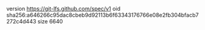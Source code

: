 version https://git-lfs.github.com/spec/v1
oid sha256:a646266c95dac8cbeb9d92113b6f63343176766e08e2fb304bfacb7272c4d443
size 6640
